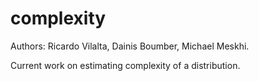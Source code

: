 # complexity
Authors: Ricardo Vilalta, Dainis Boumber, Michael Meskhi.

Current work on estimating complexity of a distribution.

